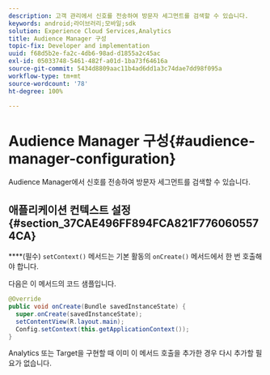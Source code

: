 ```yaml
---
description: 고객 관리에서 신호를 전송하여 방문자 세그먼트를 검색할 수 있습니다.
keywords: android;라이브러리;모바일;sdk
solution: Experience Cloud Services,Analytics
title: Audience Manager 구성
topic-fix: Developer and implementation
uuid: f68d5b2e-fa2c-4db6-98ad-d1855a2c45ac
exl-id: 05033748-5461-482f-a01d-1ba73f64616a
source-git-commit: 5434d8809aac11b4ad6dd1a3c74dae7dd98f095a
workflow-type: tm+mt
source-wordcount: '78'
ht-degree: 100%

---
```


# Audience Manager 구성{#audience-manager-configuration}

Audience Manager에서 신호를 전송하여 방문자 세그먼트를 검색할 수 있습니다.

## 애플리케이션 컨텍스트 설정 {#section_37CAE496FF894FCA821F7760605574CA}

****(필수) `setContext()` 메서드는 기본 활동의 `onCreate()` 메서드에서 한 번 호출해야 합니다.

다음은 이 메서드의 코드 샘플입니다.

```java
@Override 
public void onCreate(Bundle savedInstanceState) { 
  super.onCreate(savedInstanceState); 
  setContentView(R.layout.main); 
  Config.setContext(this.getApplicationContext()); 
}
```

Analytics 또는 Target을 구현할 때 이미 이 메서드 호출을 추가한 경우 다시 추가할 필요가 없습니다.
